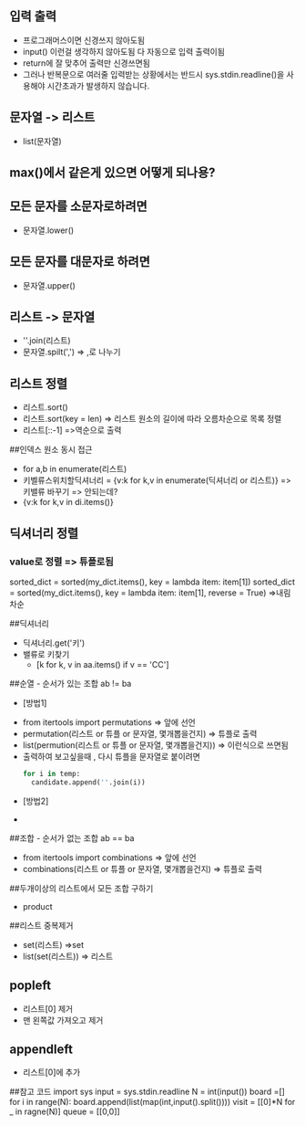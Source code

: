 ## 입력 출력
- 프로그래머스이면 신경쓰지 않아도됨
- input() 이런걸 생각하지 않아도됨 다 자동으로 입력 출력이됨
- return에 잘 맞추어 출력만 신경쓰면됨
- 그러나 반복문으로 여러줄 입력받는 상황에서는 반드시 sys.stdin.readline()을 사용해야 시간초과가 발생하지 않습니다.
## 문자열 -> 리스트
- list(문자열)

## max()에서 같은게 있으면 어떻게 되나용?

## 모든 문자를 소문자로하려면
- 문자열.lower()

## 모든 문자를 대문자로 하려면
- 문자열.upper()

## 리스트 -> 문자열
- ''.join(리스트)
- 문자열.spilt(',') => ,로 나누기

## 리스트 정렬
- 리스트.sort()
- 리스트.sort(key = len) => 리스트 원소의 길이에 따라 오름차순으로 목록 정렬
- 리스트[::-1] =>역순으로 출력

##인덱스 원소 동시 접근
- for a,b in enumerate(리스트)
- 키벨류스위치할딕셔너리 = {v:k for k,v in enumerate(딕셔너리 or 리스트)} => 키밸류 바꾸기 => 안되는데?
- {v:k for k,v in di.items()}

## 딕셔너리 정렬
### value로 정렬 => 튜플로됨
sorted_dict = sorted(my_dict.items(), key = lambda item: item[1])
sorted_dict = sorted(my_dict.items(), key = lambda item: item[1], reverse = True) =>내림차순

##딕셔너리
- 딕셔너리.get('키')
- 밸류로 키찾기
  - [k for k, v in aa.items() if v == 'CC']
  
##순열 - 순서가 있는 조합 ab != ba
* [방법1]
- from itertools import permutations => 앞에 선언
- permutation(리스트 or 튜플 or 문자열, 몇개뽑을건지) => 튜플로 출력
- list(permution(리스트 or 튜플 or 문자열, 몇개뽑을건지)) => 이런식으로 쓰면됨
- 출력하여 보고싶을때 , 다시 튜플을 문자열로 붙이려면 
  ```python
  for i in temp:
    candidate.append(''.join(i))
  ```


* [방법2]
-  

##조합 - 순서가 없는 조합 ab == ba
- from itertools import combinations => 앞에 선언
- combinations(리스트 or 튜플 or 문자열, 몇개뽑을건지) => 튜플로 출력

##두개이상의 리스트에서 모든 조합 구하기
- product

##리스트 중복제거
- set(리스트) =>set 
- list(set(리스트)) => 리스트

## popleft
- 리스트[0] 제거
- 맨 왼쪽값 가져오고 제거

## appendleft
- 리스트[0]에 추가

##참고 코드
import sys
input = sys.stdin.readline
N = int(input())
board =[]
for i in range(N):
  board.append(list(map(int,input().split())))
visit = [[0]*N for _ in ragne(N)]
queue = [[0,0]]